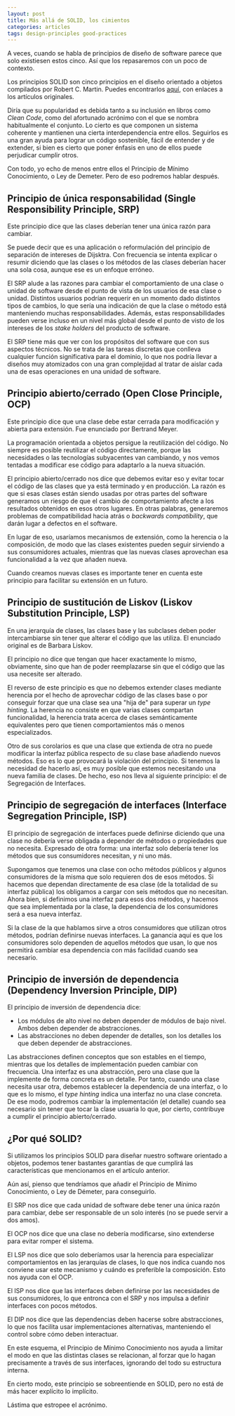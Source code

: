 ```yaml
---
layout: post
title: Más allá de SOLID, los cimientos
categories: articles
tags: design-principles good-practices
---
```


A veces, cuando se habla de principios de diseño de software parece que solo existiesen estos cinco. Así que los repasaremos con un poco de contexto.

Los principios SOLID son cinco principios en el diseño orientado a objetos compilados por Robert C. Martin. Puedes encontrarlos [aquí](http://butunclebob.com/ArticleS.UncleBob.PrinciplesOfOod), con enlaces a los artículos originales.

Diría que su popularidad es debida tanto a su inclusión en libros como *Clean Code*, como del afortunado acrónimo con el que se nombra habitualmente el conjunto. Lo cierto es que componen un sistema coherente y mantienen una cierta interdependencia entre ellos. Seguirlos es una gran ayuda para lograr un código sostenible, fácil de entender y de extender, si bien es cierto que poner énfasis en uno de ellos puede perjudicar cumplir otros.

Con todo, yo echo de menos entre ellos el Principio de Mínimo Conocimiento, o Ley de Demeter. Pero de eso podremos hablar después.

## Principio de única responsabilidad (Single Responsibility Principle, SRP)

Este principio dice que las clases deberían tener una única razón para cambiar.

Se puede decir que es una aplicación o reformulación del principio de separación de intereses de Dijsktra. Con frecuencia se intenta explicar o resumir diciendo que las clases o los métodos de las clases deberían hacer una sola cosa, aunque ese es un enfoque erróneo. 

El SRP alude a las razones para cambiar el comportamiento de una clase o unidad de software desde el punto de vista de los usuarios de esa clase o unidad. Distintos usuarios podrían requerir en un momento dado distintos tipos de cambios, lo que sería una indicación de que la clase o método está manteniendo muchas responsabilidades. Además, estas responsabilidades pueden verse incluso en un nivel más global desde el punto de visto de los intereses de los *stake holders* del producto de software.

El SRP tiene más que ver con los propósitos del software que con sus aspectos técnicos. No se trata de las tareas discretas que conlleva cualquier función significativa para el dominio, lo que nos podría llevar a diseños muy atomizados con una gran complejidad al tratar de aislar cada una de esas operaciones en una unidad de software.

## Principio abierto/cerrado (Open Close Principle, OCP)

Este principio dice que una clase debe estar cerrada para modificación y abierta para extensión. Fue enunciado por Bertrand Meyer.

La programación orientada a objetos persigue la reutilización del código. No siempre es posible reutilizar el código directamente, porque las necesidades o las tecnologías subyacentes van cambiando, y nos vemos tentadas a modificar ese código para adaptarlo a la nueva situación.

El principio abierto/cerrado nos dice que debemos evitar eso y evitar tocar el código de las clases que ya está terminado y en producción. La razón es que si esas clases están siendo usadas por otras partes del software generamos un riesgo de que el cambio de comportamiento afecte a los resultados obtenidos en esos otros lugares. En otras palabras, generaremos problemas de compatibilidad hacia atrás o *backwards compatibility*, que darán lugar a defectos en el software.

En lugar de eso, usaríamos mecanismos de extensión, como la herencia o la composición, de modo que las clases existentes pueden seguir sirviendo a sus consumidores actuales, mientras que las nuevas clases aprovechan esa funcionalidad a la vez que añaden nueva.

Cuando creamos nuevas clases es importante tener en cuenta este principio para facilitar su extensión en un futuro.

## Principio de sustitución de Liskov (Liskov Substitution Principle, LSP)

En una jerarquía de clases, las clases base y las subclases deben poder intercambiarse sin tener que alterar el código que las utiliza. El enunciado original es de Barbara Liskov.

El principio no dice que tengan que hacer exactamente lo mismo, obviamente, sino que han de poder reemplazarse sin que el código que las usa necesite ser alterado.

El reverso de este principio es que no debemos extender clases mediante herencia por el hecho de aprovechar código de las clases base o por conseguir forzar que una clase sea una "hija de" para superar un *type hinting*. La herencia no consiste en que varias clases compartan funcionalidad, la herencia trata acerca de clases semánticamente equivalentes pero que tienen comportamientos más o menos especializados.

Otro de sus corolarios es que una clase que extienda de otra no puede modificar la interfaz pública respecto de su clase base añadiendo nuevos métodos. Eso es lo que provocará la violación del principio. Si tenemos la necesidad de hacerlo así, es muy posible que estemos necesitando una nueva familia de clases. De hecho, eso nos lleva al siguiente principio: el de Segregación de Interfaces.

## Principio de segregación de interfaces (Interface Segregation Principle, ISP)

El principio de segregación de interfaces puede definirse diciendo que una clase no debería verse obligada a depender de métodos o propiedades que no necesita. Expresado de otra forma: una interfaz solo debería tener los métodos que sus consumidores necesitan, y ni uno más. 

Supongamos que tenemos una clase con ocho métodos públicos y algunos consumidores de la misma que solo requieren dos de esos métodos. Si hacemos que dependan directamente de esa clase (de la totalidad de su interfaz pública) los obligamos a cargar con seis métodos que no necesitan. Ahora bien, si definimos una interfaz para esos dos métodos, y hacemos que sea implementada por la clase, la dependencia de los consumidores será a esa nueva interfaz.

Si la clase de la que hablamos sirve a otros consumidores que utilizan otros métodos, podrían definirse nuevas interfaces. La ganancia aquí es que los consumidores solo dependen de aquellos métodos que usan, lo que nos permitirá cambiar esa dependencia con más facilidad cuando sea necesario.

## Principio de inversión de dependencia (Dependency Inversion Principle, DIP)

El principio de inversión de dependencia dice:

* Los módulos de alto nivel no deben depender de módulos de bajo nivel. Ambos deben depender de abstracciones.
* Las abstracciones no deben depender de detalles, son los detalles los que deben depender de abstracciones.

Las abstracciones definen conceptos que son estables en el tiempo, mientras que los detalles de implementación pueden cambiar con frecuencia. Una interfaz es una abstracción, pero una clase que la implemente de forma concreta es un detalle. Por tanto, cuando una clase necesita usar otra, debemos establecer la dependencia de una interfaz, o lo que es lo mismo, el *type hinting* indica una interfaz no una clase concreta. De ese modo, podremos cambiar la implementación (el detalle) cuando sea necesario sin tener que tocar la clase usuaria lo que, por cierto, contribuye a cumplir el principio abierto/cerrado.

## ¿Por qué SOLID?

Si utilizamos los principios SOLID para diseñar nuestro software orientado a objetos, podemos tener bastantes garantías de que cumplirá las características que mencionamos en el artículo anterior.

Aún así, pienso que tendríamos que añadir el Principio de Mínimo Conocimiento, o Ley de Démeter, para conseguirlo. 

El SRP nos dice que cada unidad de software debe tener una única razón para cambiar, debe ser responsable de un solo interés (no se puede servir a dos amos).

El OCP nos dice que una clase no debería modificarse, sino extenderse para evitar romper el sistema.

El LSP nos dice que solo deberíamos usar la herencia para especializar comportamientos en las jerarquías de clases, lo que nos indica cuando nos conviene usar este mecanismo y cuándo es preferible la composición. Esto nos ayuda con el OCP.

El ISP nos dice que las interfaces deben definirse por las necesidades de sus consumidores, lo que entronca con el SRP y nos impulsa a definir interfaces con pocos métodos.

El DIP nos dice que las dependencias deben hacerse sobre abstracciones, lo que nos facilita usar implementaciones alternativas, manteniendo el control sobre cómo deben interactuar.

En este esquema, el Principio de Mínimo Conocimiento nos ayuda a limitar el modo en que las distintas clases se relacionan, al forzar que lo hagan precisamente a través de sus interfaces, ignorando del todo su estructura interna.

En cierto modo, este principio se sobreentiende en SOLID, pero no está de más hacer explícito lo implícito.

Lástima que estropee el acrónimo.
